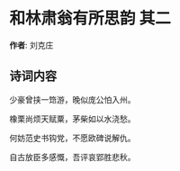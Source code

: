 # 和林肃翁有所思韵  其二

**作者**: 刘克庄

## 诗词内容

少豪曾挟一筇游，晚似庞公怕入州。

橡栗尚烦天赋粟，茅柴如以水浇愁。

何妨范史书钩党，不愿欧碑说解仇。

自古放臣多感慨，吾评哀郢胜悲秋。

